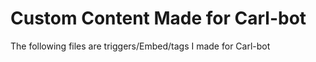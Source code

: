 # **Custom Content Made for Carl-bot**
The following files are triggers/Embed/tags I made for Carl-bot
